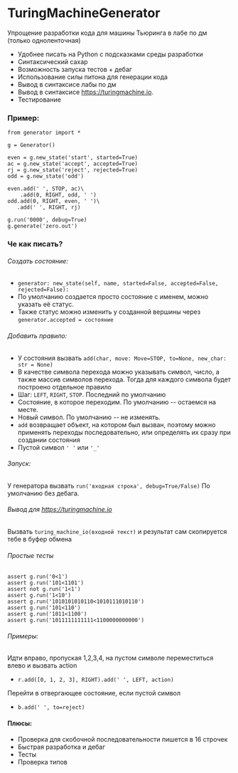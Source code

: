 # TuringMachineGenerator
Упрощение разработки кода для машины Тьюринга в лабе по дм (только одноленточная)

* Удобнее писать на Python с подсказками среды разработки
* Синтаксический сахар
* Возможность запуска тестов + дебаг
* Использование силы питона для генерации кода
* Вывод в синтаксисе лабы по дм
* Вывод в синтаксисе https://turingmachine.io.
* Тестирование

### Пример:
```
from generator import *

g = Generator()

even = g.new_state('start', started=True)
ac = g.new_state('accept', accepted=True)
rj = g.new_state('reject', rejected=True)
odd = g.new_state('odd')

even.add(' ', STOP, ac)\
    .add(0, RIGHT, odd, ' ')
odd.add(0, RIGHT, even, ' ')\
   .add(' ', RIGHT, rj)

g.run('0000', debug=True)
g.generate('zero.out')
```

### Че как писать?
###### Создать состояние:

* `generator: new_state(self, name, started=False, accepted=False, rejected=False):`
* По умолчанию создается просто состояние с именем, можно указать её статус.
* Также статус можно изменить у созданной вершины через `generator.accepted = состояние`

###### Добавить правило:

* У состояния вызвать `add(char, move: Move=STOP, to=None, new_char: str = None)`
* В качестве символа перехода можно указывать символ, число, а также массив символов перехода. Тогда для каждого символа будет построено отдельное правило
* Шаг: `LEFT`, `RIGHT`, `STOP`. Последний по умолчанию
* Состояние, в которое переходим. По умолчанию -- остаемся на месте.
* Новый символ. По умолчанию -- не изменять.
* `add` возвращает объект, на котором был вызван, поэтому можно применять переходы последовательно, или определять их сразу при создании состояния
* Пустой символ `' '` или `'_'`

###### Запуск:
У генератора вызвать `run('входная строка', debug=True/False)`
По умолчанию без дебага.

###### Вывод для https://turingmachine.io
Вызвать `turing_machine_io(входной текст)` и результат сам скопируется тебе в буфер обмена

###### Простые тесты
````
assert g.run('0<1')
assert g.run('101<1101')
assert not g.run('1<1')
assert g.run('1<10')
assert g.run('1010101010110<1010111010110')
assert g.run('101<110')
assert g.run('1011<1100')
assert g.run('1011111111111<1100000000000')
````

###### Примеры:
  
Идти вправо, пропуская 1,2,3,4, на пустом символе переместиться влево и вызвать action
* `r.add([0, 1, 2, 3], RIGHT).add(' ', LEFT, action)`

Перейти в отвергающее состояние, если пустой символ
* `b.add(' ', to=reject)`

#### Плюсы:
* Проверка для скобочной последовательности пишется в 16 строчек
* Быстрая разработка и дебаг
* Тесты
* Проверка типов
